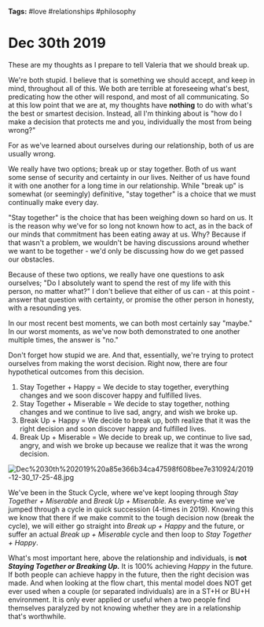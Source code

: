 **Tags:** #love #relationships #philosophy 

# Dec 30th 2019

These are my thoughts as I prepare to tell Valeria that we should break up.

We're both stupid. I believe that is something we should accept, and keep in mind, throughout all of this. We both are terrible at foreseeing what's best, predicating how the other will respond, and most of all communicating. So at this low point that we are at, my thoughts have **nothing** to do with what's the best or smartest decision. Instead, all I'm thinking about is "how do I make a decision that protects me and you, individually the most from being wrong?"

For as we've learned about ourselves during our relationship, both of us are usually wrong.

We really have two options; break up or stay together. Both of us want some sense of security and certainty in our lives. Neither of us have found it with one another for a long time in our relationship. While "break up" is somewhat (or seemingly) definitive, "stay together" is a choice that we must continually make every day. 

"Stay together" is the choice that has been weighing down so hard on us. It is the reason why we've for so long not known how to act, as in the back of our minds that commitment has been eating away at us. Why? Because if that wasn't a problem, we wouldn't be having discussions around whether we want to be together - we'd only be discussing how do we get passed our obstacles.

Because of these two options, we really have one questions to ask ourselves; "Do I absolutely want to spend the rest of my life with this person, no matter what?" I don't believe that either of us can - at this point - answer that question with certainty, or promise the other person in honesty, with a resounding yes.

In our most recent best moments, we can both most certainly say "maybe." In our worst moments, as we've now both demonstrated to one another multiple times, the answer is "no."

Don't forget how stupid we are. And that, essentially, we're trying to protect ourselves from making the worst decision. Right now, there are four hypothetical outcomes from this decision.

1. Stay Together + Happy = We decide to stay together, everything changes and we soon discover happy and fulfilled lives.
2. Stay Together + Miserable = We decide to stay together, nothing changes and we continue to live sad, angry, and wish we broke up.
3. Break Up + Happy = We decide to break up, both realize that it was the right decision and soon discover happy and fulfilled lives.
4. Break Up + Miserable = We decide to break up, we continue to live sad, angry, and wish we broke up because we realize that it was the wrong decision.

![Dec%2030th%202019%20a85e366b34ca47598f608bee7e310924/2019-12-30_17-25-48.jpg](2019-12-30_17-25-48.jpg)

We've been in the Stuck Cycle,  where we've kept looping through *Stay Together + Miserable* and *Break Up + Miserable.* As every-time we've jumped through a cycle in quick succession (4-times in 2019). Knowing this we know that there if we make commit to the tough decision now (break the cycle), we will either go straight into *Break up + Happy* and the future, or suffer an actual *Break up + Miserable* cycle and then loop to *Stay Together + Happy*.  

What's most important here, above the relationship and individuals, is **not *Staying Together or Breaking Up.*** It is 100% achieving *Happy* in the future. If both people can achieve happy in the future, then the right decision was made. And when looking at the flow chart, this mental model does NOT get ever used when a couple (or separated individuals) are in a ST+H or BU+H environment. It is only ever applied or useful when a two people find themselves paralyzed by not knowing whether they are in a relationship that's worthwhile.
